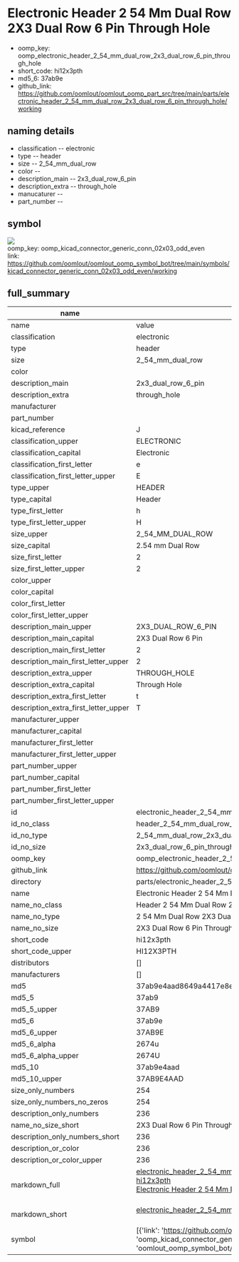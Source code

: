 # Electronic Header 2 54 Mm Dual Row 2X3 Dual Row 6 Pin Through Hole

  
* oomp_key: oomp_electronic_header_2_54_mm_dual_row_2x3_dual_row_6_pin_through_hole 
* short_code: hi12x3pth
* md5_6: 37ab9e  
* github_link: https://github.com/oomlout/oomlout_oomp_part_src/tree/main/parts/electronic_header_2_54_mm_dual_row_2x3_dual_row_6_pin_through_hole/working  
## naming details
* classification -- electronic
* type -- header
* size -- 2_54_mm_dual_row
* color -- 
* description_main -- 2x3_dual_row_6_pin
* description_extra -- through_hole
* manucaturer -- 
* part_number -- 



## symbol

![](symbol/{index}}/working/working_600.png)  
oomp_key: oomp_kicad_connector_generic_conn_02x03_odd_even  
link: https://github.com/oomlout/oomlout_oomp_symbol_bot/tree/main/symbols/kicad_connector_generic_conn_02x03_odd_even/working  


## full_summary
| name | value | 
| --- | --- | 
| name | value | 
| classification | electronic | 
| type | header | 
| size | 2_54_mm_dual_row | 
| color |  | 
| description_main | 2x3_dual_row_6_pin | 
| description_extra | through_hole | 
| manufacturer |  | 
| part_number |  | 
| kicad_reference | J | 
| classification_upper | ELECTRONIC | 
| classification_capital | Electronic | 
| classification_first_letter | e | 
| classification_first_letter_upper | E | 
| type_upper | HEADER | 
| type_capital | Header | 
| type_first_letter | h | 
| type_first_letter_upper | H | 
| size_upper | 2_54_MM_DUAL_ROW | 
| size_capital | 2.54 mm Dual Row | 
| size_first_letter | 2 | 
| size_first_letter_upper | 2 | 
| color_upper |  | 
| color_capital |  | 
| color_first_letter |  | 
| color_first_letter_upper |  | 
| description_main_upper | 2X3_DUAL_ROW_6_PIN | 
| description_main_capital | 2X3 Dual Row 6 Pin | 
| description_main_first_letter | 2 | 
| description_main_first_letter_upper | 2 | 
| description_extra_upper | THROUGH_HOLE | 
| description_extra_capital | Through Hole | 
| description_extra_first_letter | t | 
| description_extra_first_letter_upper | T | 
| manufacturer_upper |  | 
| manufacturer_capital |  | 
| manufacturer_first_letter |  | 
| manufacturer_first_letter_upper |  | 
| part_number_upper |  | 
| part_number_capital |  | 
| part_number_first_letter |  | 
| part_number_first_letter_upper |  | 
| id | electronic_header_2_54_mm_dual_row_2x3_dual_row_6_pin_through_hole | 
| id_no_class | header_2_54_mm_dual_row_2x3_dual_row_6_pin_through_hole | 
| id_no_type | 2_54_mm_dual_row_2x3_dual_row_6_pin_through_hole | 
| id_no_size | 2x3_dual_row_6_pin_through_hole | 
| oomp_key | oomp_electronic_header_2_54_mm_dual_row_2x3_dual_row_6_pin_through_hole | 
| github_link | https://github.com/oomlout/oomlout_oomp_part_src/tree/main/parts/electronic_header_2_54_mm_dual_row_2x3_dual_row_6_pin_through_hole/working | 
| directory | parts/electronic_header_2_54_mm_dual_row_2x3_dual_row_6_pin_through_hole | 
| name | Electronic Header 2 54 Mm Dual Row 2X3 Dual Row 6 Pin Through Hole | 
| name_no_class | Header 2 54 Mm Dual Row 2X3 Dual Row 6 Pin Through Hole | 
| name_no_type | 2 54 Mm Dual Row 2X3 Dual Row 6 Pin Through Hole | 
| name_no_size | 2X3 Dual Row 6 Pin Through Hole | 
| short_code | hi12x3pth | 
| short_code_upper | HI12X3PTH | 
| distributors | [] | 
| manufacturers | [] | 
| md5 | 37ab9e4aad8649a4417e8e74e5e14dd5 | 
| md5_5 | 37ab9 | 
| md5_5_upper | 37AB9 | 
| md5_6 | 37ab9e | 
| md5_6_upper | 37AB9E | 
| md5_6_alpha | 2674u | 
| md5_6_alpha_upper | 2674U | 
| md5_10 | 37ab9e4aad | 
| md5_10_upper | 37AB9E4AAD | 
| size_only_numbers | 254 | 
| size_only_numbers_no_zeros | 254 | 
| description_only_numbers | 236 | 
| name_no_size_short | 2X3 Dual Row 6 Pin Through Hole | 
| description_only_numbers_short | 236 | 
| description_or_color | 236 | 
| description_or_color_upper | 236 | 
| markdown_full | [electronic_header_2_54_mm_dual_row_2x3_dual_row_6_pin_through_hole](https://github.com/oomlout/oomlout_oomp_part_src/tree/main/parts/electronic_header_2_54_mm_dual_row_2x3_dual_row_6_pin_through_hole/working)<br>[hi12x3pth](https://github.com/oomlout/oomlout_oomp_part_src/tree/main/parts/electronic_header_2_54_mm_dual_row_2x3_dual_row_6_pin_through_hole/working)<br>[Electronic Header 2 54 Mm Dual Row 2X3 Dual Row 6 Pin Through Hole](https://github.com/oomlout/oomlout_oomp_part_src/tree/main/parts/electronic_header_2_54_mm_dual_row_2x3_dual_row_6_pin_through_hole/working)<br><br> | 
| markdown_short | [electronic_header_2_54_mm_dual_row_2x3_dual_row_6_pin_through_hole](https://github.com/oomlout/oomlout_oomp_part_src/tree/main/parts/electronic_header_2_54_mm_dual_row_2x3_dual_row_6_pin_through_hole/working)<br><br> | 
| symbol | [{'link': 'https://github.com/oomlout/oomlout_oomp_symbol_bot/tree/main/symbols/kicad_connector_generic_conn_02x03_odd_even', 'oomp_key': 'oomp_kicad_connector_generic_conn_02x03_odd_even', 'directory': 'oomlout_oomp_symbol_bot/symbols/kicad_connector_generic_conn_02x03_odd_even//working/working.kicad_sym', 'index': 0}] | 
